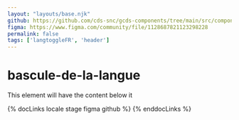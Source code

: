 ```yaml
---
layout: "layouts/base.njk"
github: https://github.com/cds-snc/gcds-components/tree/main/src/components/gcds-lang-toggle
figma: https://www.figma.com/community/file/1128687821123298228
permalink: false
tags: ['langtoggleFR', 'header']
---
```


# bascule-de-la-langue

This element will have the content below it

{% docLinks locale stage figma github %}
{% enddocLinks %}
